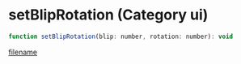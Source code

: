 # setBlipRotation (Category ui)

```js
function setBlipRotation(blip: number, rotation: number): void
```

[filename](setBlipRotation_m.md ':include')